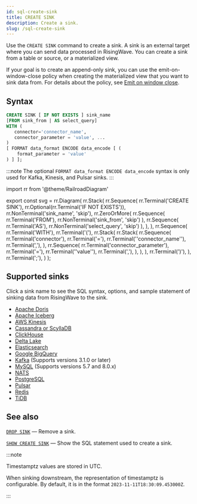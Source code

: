 ```yaml
---
id: sql-create-sink
title: CREATE SINK
description: Create a sink.
slug: /sql-create-sink
---
```


<head>
  <link rel="canonical" href="https://docs.risingwave.com/docs/current/sql-create-sink/" />
</head>

Use the `CREATE SINK` command to create a sink. A sink is an external target where you can send data processed in RisingWave. You can create a sink from a table or source, or a materialized view.

If your goal is to create an append-only sink, you can use the emit-on-window-close policy when creating the materialized view that you want to sink data from. For details about the policy, see [Emit on window close](/transform/emit-on-window-close.md).

## Syntax

```sql
CREATE SINK [ IF NOT EXISTS ] sink_name
[FROM sink_from | AS select_query]
WITH (
   connector='connector_name',
   connector_parameter = 'value', ...
)
[ FORMAT data_format ENCODE data_encode [ (
    format_parameter = 'value'
) ] ];
```

:::note
The optional `FORMAT data_format ENCODE data_encode` syntax is only used for Kafka, Kinesis, and Pulsar sinks.
:::

import rr from '@theme/RailroadDiagram'

export const svg = rr.Diagram(
rr.Stack(
rr.Sequence(
rr.Terminal('CREATE SINK'),
rr.Optional(rr.Terminal('IF NOT EXISTS')),
rr.NonTerminal('sink_name', 'skip'),
rr.ZeroOrMore(
rr.Sequence(
rr.Terminal('FROM'),
rr.NonTerminal('sink_from', 'skip')
),
rr.Sequence(
rr.Terminal('AS'),
rr.NonTerminal('select_query', 'skip')
),
),
),
rr.Sequence(
rr.Terminal('WITH'),
rr.Terminal('('),
rr.Stack(
rr.Stack(
rr.Sequence(
rr.Terminal('connector'),
rr.Terminal('='),
rr.Terminal('\'connector_name\''),
rr.Terminal(','),
),
rr.Sequence(
rr.Terminal('connector_parameter'),
rr.Terminal('='),
rr.Terminal('\'value\''),
rr.Terminal(','),
),
),
),
rr.Terminal(')'),
),
rr.Terminal(';'),
)
);

<Drawer SVG={svg} />

## Supported sinks

Click a sink name to see the SQL syntax, options, and sample statement of sinking data from RisingWave to the sink.

- [Apache Doris](/guides/sink-to-doris.md)
- [Apache Iceberg](/guides/sink-to-iceberg.md)
- [AWS Kinesis](/guides/sink-to-aws-kinesis.md)
- [Cassandra or ScyllaDB](/guides/sink-to-cassandra.md)
- [ClickHouse](/guides/sink-to-clickhouse.md)
- [Delta Lake](/guides/sink-to-delta-lake.md)
- [Elasticsearch](/guides/sink-to-elasticsearch.md)
- [Google BigQuery](/guides/sink-to-bigquery.md)
- [Kafka](/guides/create-sink-kafka.md) (Supports versions 3.1.0 or later)
- [MySQL](/guides/sink-to-mysql.md) (Supports versions 5.7 and 8.0.x)
- [NATS](/guides/sink-to-nats.md)
- [PostgreSQL](/guides/sink-to-postgres.md)
- [Pulsar](/guides/sink-to-pulsar.md)
- [Redis](/guides/sink-to-redis.md)
- [TiDB](/guides/sink-to-tidb.md)

## See also

[`DROP SINK`](sql-drop-sink.md) — Remove a sink.

[`SHOW CREATE SINK`](sql-show-create-sink.md) — Show the SQL statement used to create a sink.

:::note

Timestamptz values are stored in UTC.

When sinking downstream, the representation of timestamptz is configurable. By default, it is in the format `2023-11-11T18:30:09.453000Z`.

:::
